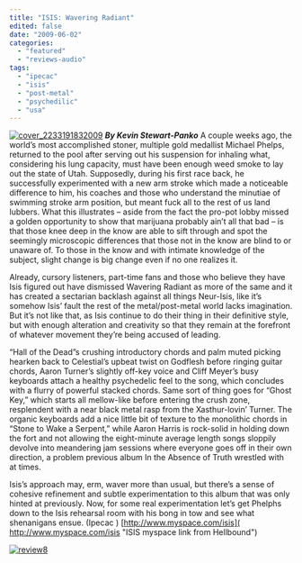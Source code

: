 ```yaml
---
title: "ISIS: Wavering Radiant"
edited: false
date: "2009-06-02"
categories:
  - "featured"
  - "reviews-audio"
tags:
  - "ipecac"
  - "isis"
  - "post-metal"
  - "psychedilic"
  - "usa"
---
```


[![cover_2233191832009](http://www.hellbound.ca/wp-content/uploads/2009/06/cover_2233191832009.jpg "cover_2233191832009")](http://www.hellbound.ca/wp-content/uploads/2009/06/cover_2233191832009.jpg) _**By Kevin Stewart-Panko**_ A couple weeks ago, the world’s most accomplished stoner, multiple gold medallist Michael Phelps, returned to the pool after serving out his suspension for inhaling what, considering his lung capacity, must have been enough weed smoke to lay out the state of Utah. Supposedly, during his first race back, he successfully experimented with a new arm stroke which made a noticeable difference to him, his coaches and those who understand the minutiae of swimming stroke arm position, but meant fuck all to the rest of us land lubbers. What this illustrates – aside from the fact the pro-pot lobby missed a golden opportunity to show that marijuana probably ain’t all that bad – is that those knee deep in the know are able to sift through and spot the seemingly microscopic differences that those not in the know are blind to or unaware of. To those in the know and with intimate knowledge of the subject, slight change is big change even if no one realizes it.

Already, cursory listeners, part-time fans and those who believe they have Isis figured out have dismissed Wavering Radiant as more of the same and it has created a sectarian backlash against all things Neur-Isis, like it’s somehow Isis’ fault the rest of the metal/post-metal world lacks imagination. But it’s not like that, as Isis continue to do their thing in their definitive style, but with enough alteration and creativity so that they remain at the forefront of whatever movement they’re being accused of leading.

“Hall of the Dead”s crushing introductory chords and palm muted picking hearken back to Celestial’s upbeat twist on Godflesh before ringing guitar chords, Aaron Turner’s slightly off-key voice and Cliff Meyer’s busy keyboards attach a healthy psychedelic feel to the song, which concludes with a flurry of powerful stacked chords. Same sort of thing goes for “Ghost Key,” which starts all mellow-like before entering the crush zone, resplendent with a near black metal rasp from the Xasthur-lovin’ Turner. The organic keyboards add a nice little bit of texture to the monolithic chords in “Stone to Wake a Serpent,” while Aaron Harris is rock-solid in holding down the fort and not allowing the eight-minute average length songs sloppily devolve into meandering jam sessions where everyone goes off in their own direction, a problem previous album In the Absence of Truth wrestled with at times.

Isis’s approach may, erm, waver more than usual, but there’s a sense of cohesive refinement and subtle experimentation to this album that was only hinted at previously. Now, for some real experimentation let’s get Phelphs down to the Isis rehearsal room with his bong in tow and see what shenanigans ensue. (Ipecac ) [http://www.myspace.com/isis]( http://www.myspace.com/isis "ISIS myspace link from Hellbound")

[![review8](http://www.hellbound.ca/wp-content/uploads/2009/06/review8.png "review8")](http://www.hellbound.ca/wp-content/uploads/2009/06/review8.png)
